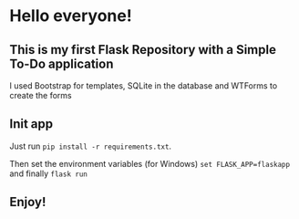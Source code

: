 # Hello everyone!

## This is my first Flask Repository with a Simple To-Do application

I used Bootstrap for templates, SQLite in the database and WTForms to create the forms

## Init app

Just run `pip install -r requirements.txt`.

Then set the environment variables (for Windows) `set FLASK_APP=flaskapp` and finally `flask run`

## Enjoy!
